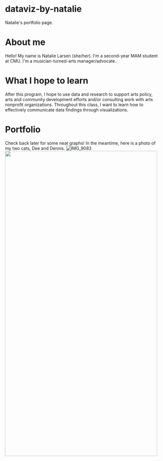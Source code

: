 # dataviz-by-natalie
Natalie's portfolio page.

# About me
Hello! My name is Natalie Larsen (she/her). I'm a second-year MAM student at CMU. I'm a musician-turned-arts manager/advocate.

# What I hope to learn
After this program, I hope to use data and research to support arts policy, arts and community development efforts and/or consulting work with arts nonprofit organizations. Throughout this class, I want to learn how to effectively communicate data findings through visualizations. 

# Portfolio
Check back later for some neat graphs! In the meantime, here is a photo of my two cats, Dee and Dennis.
![IMG_9083](https://user-images.githubusercontent.com/112141969/188226491-805d2dcf-607f-4b5d-8b28-9fdad1947443.JPEG) 
<img src="https://user-images.githubusercontent.com/112141969/188226491-805d2dcf-607f-4b5d-8b28-9fdad1947443.JPEG" width ="500" height="1000">

